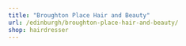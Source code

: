 ```yaml
---
title: "Broughton Place Hair and Beauty"
url: /edinburgh/broughton-place-hair-and-beauty/
shop: hairdresser
---
```

